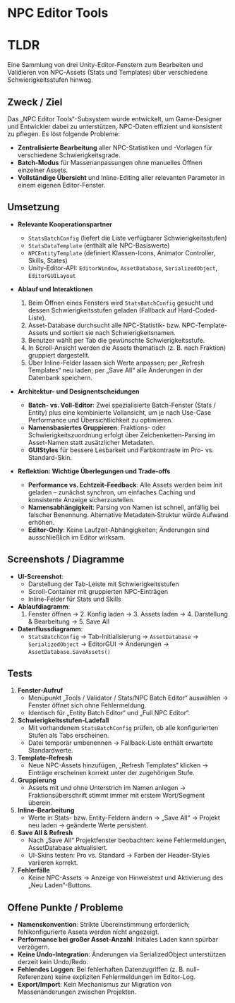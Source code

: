 # NPC Editor Tools

# TLDR  
Eine Sammlung von drei Unity-Editor-Fenstern zum Bearbeiten und Validieren von NPC-Assets (Stats und Templates) über verschiedene Schwierigkeitsstufen hinweg.

## Zweck / Ziel  
Das „NPC Editor Tools“-Subsystem wurde entwickelt, um Game-Designer und Entwickler dabei zu unterstützen, NPC-Daten effizient und konsistent zu pflegen. Es löst folgende Probleme:  
- **Zentralisierte Bearbeitung** aller NPC-Statistiken und -Vorlagen für verschiedene Schwierigkeitsgrade.  
- **Batch-Modus** für Massenanpassungen ohne manuelles Öffnen einzelner Assets.  
- **Vollständige Übersicht** und Inline-Editing aller relevanten Parameter in einem eigenen Editor-Fenster.

## Umsetzung  

- **Relevante Kooperationspartner**  
  - `StatsBatchConfig` (liefert die Liste verfügbarer Schwierigkeitsstufen)  
  - `StatsDataTemplate` (enthält alle NPC-Basiswerte)  
  - `NPCEntityTemplate` (definiert Klassen-Icons, Animator Controller, Skills, States)  
  - Unity-Editor-API: `EditorWindow`, `AssetDatabase`, `SerializedObject`, `EditorGUILayout`

- **Ablauf und Interaktionen**  
  1. Beim Öffnen eines Fensters wird `StatsBatchConfig` gesucht und dessen Schwierigkeitsstufen geladen (Fallback auf Hard-Coded-Liste).  
  2. Asset-Database durchsucht alle NPC-Statistik- bzw. NPC-Template-Assets und sortiert sie nach Schwierigkeitsnamen.  
  3. Benutzer wählt per Tab die gewünschte Schwierigkeitsstufe.  
  4. In Scroll-Ansicht werden die Assets thematisch (z. B. nach Fraktion) gruppiert dargestellt.  
  5. Über Inline-Felder lassen sich Werte anpassen; per „Refresh Templates“ neu laden; per „Save All“ alle Änderungen in der Datenbank speichern.

- **Architektur- und Designentscheidungen**  
  - **Batch- vs. Voll-Editor**: Zwei spezialisierte Batch-Fenster (Stats / Entity) plus eine kombinierte Vollansicht, um je nach Use-Case Performance und Übersichtlichkeit zu optimieren.  
  - **Namensbasiertes Gruppieren**: Fraktions- oder Schwierigkeitszuordnung erfolgt über Zeichenketten-Parsing im Asset-Namen statt zusätzlicher Metadaten.  
  - **GUIStyles** für bessere Lesbarkeit und Farbkontraste im Pro- vs. Standard-Skin.

- **Reflektion: Wichtige Überlegungen und Trade-offs**  
  - **Performance vs. Echtzeit-Feedback**: Alle Assets werden beim Init geladen – zunächst synchron, um einfaches Caching und konsistente Anzeige sicherzustellen.  
  - **Namensabhängigkeit**: Parsing von Namen ist schnell, anfällig bei falscher Benennung. Alternative Metadaten‐Struktur würde Aufwand erhöhen.  
  - **Editor-Only**: Keine Laufzeit-Abhängigkeiten; Änderungen sind ausschließlich im Editor wirksam.

## Screenshots / Diagramme  
- **UI-Screenshot**:  
  - Darstellung der Tab-Leiste mit Schwierigkeitsstufen  
  - Scroll-Container mit gruppierten NPC-Einträgen  
  - Inline-Felder für Stats und Skills  
- **Ablaufdiagramm**:  
  1. Fenster öffnen → 2. Konfig laden → 3. Assets laden → 4. Darstellung & Bearbeitung → 5. Save All  
- **Datenflussdiagramm**:  
  - `StatsBatchConfig` → Tab-Initialisierung → `AssetDatabase` → `SerializedObject` → EditorGUI → Änderungen → `AssetDatabase.SaveAssets()`

## Tests  
1. **Fenster-Aufruf**  
   - Menüpunkt „Tools / Validator / Stats/NPC Batch Editor“ auswählen → Fenster öffnet sich ohne Fehlermeldung.  
   - Identisch für „Entity Batch Editor“ und „Full NPC Editor“.  
2. **Schwierigkeitsstufen-Ladefall**  
   - Mit vorhandenem `StatsBatchConfig` prüfen, ob alle konfigurierten Stufen als Tabs erscheinen.  
   - Datei temporär umbenennen → Fallback-Liste enthält erwartete Standardwerte.  
3. **Template-Refresh**  
   - Neue NPC-Assets hinzufügen, „Refresh Templates“ klicken → Einträge erscheinen korrekt unter der zugehörigen Stufe.  
4. **Gruppierung**  
   - Assets mit und ohne Unterstrich im Namen anlegen → Fraktionsüberschrift stimmt immer mit erstem Wort/Segment überein.  
5. **Inline-Bearbeitung**  
   - Werte in Stats- bzw. Entity-Feldern ändern → „Save All“ → Projekt neu laden → geänderte Werte persistent.  
6. **Save All & Refresh**  
   - Nach „Save All“ Projektfenster beobachten: keine Fehlermeldungen, AssetDatabase aktualisiert.  
   - UI-Skins testen: Pro vs. Standard → Farben der Header-Styles variieren korrekt.  
7. **Fehlerfälle**  
   - Keine NPC-Assets → Anzeige von Hinweistext und Aktivierung des „Neu Laden“-Buttons.

## Offene Punkte / Probleme  
- **Namenskonvention**: Strikte Übereinstimmung erforderlich; fehlkonfigurierte Assets werden nicht angezeigt.  
- **Performance bei großer Asset-Anzahl**: Initiales Laden kann spürbar verzögern.  
- **Keine Undo-Integration**: Änderungen via SerializedObject unterstützen derzeit kein Undo/Redo.  
- **Fehlendes Loggen**: Bei fehlerhaften Datenzugriffen (z. B. null-Referenzen) keine expliziten Fehlermeldungen im Editor-Log.  
- **Export/Import**: Kein Mechanismus zur Migration von Massenänderungen zwischen Projekten.
